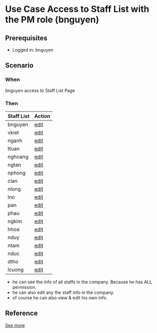 # Use Case Access to Staff List with the PM role (bnguyen)

## Prerequisites 
- Logged in: bnguyen 

## Scenario 
### When
bnguyen access to Staff List Page &nbsp;

### Then 
| Staff List | Action
| ---- | ---- |
| bnguyen | [edit]() |
| vkiet | [edit]() |
| nganh | [edit]() |
| ttuan | [edit]() |
| nghoang | [edit]() |
| ngtan | [edit]() |
| nphong | [edit]() |
| clan | [edit]() |
| nlong | [edit]() |
| lno | [edit]() |
| pan | [edit]() |
| phau | [edit]() |
| ngkim | [edit]() |
| hhoa | [edit]() |
| nduy | [edit]() |
| ntam | [edit]() |
| nduc | [edit]() |
| dtho | [edit]() |
| lcuong | [edit]() |

- he can see the info of all staffs in the company. Because he has ALL permission.
- he can also edit any the staff info in the company. 
- of course he can also view & edit his own info.
## Reference 
[See more](d1_managers_role_group.md)
